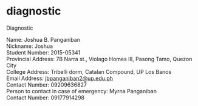 # diagnostic
Diagnostic

Name: Joshua B. Panganiban</br>
Nickname: Joshua</br>
Student Number: 2015-05341 </br>
Provincial Address: 7B Narra st., Violago Homes III, Pasong Tamo, Quezon City</br>
College Address: Tribelli dorm, Catalan Compound, UP Los Banos</br>
Email Address: jbpanganiban2@up.edu.ph </br>
Contact Number: 09209636827</br>
Person to contact in case of emergency: Myrna Panganiban</br>
Contact Number: 09177914298</br>
